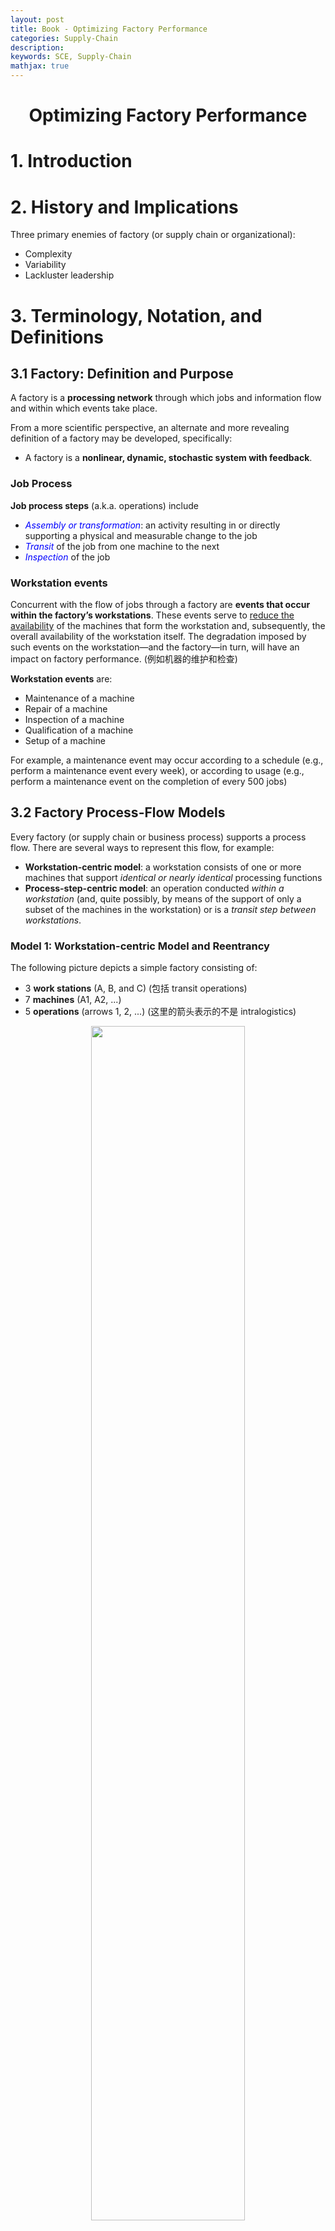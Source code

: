 ```yaml
---
layout: post
title: Book - Optimizing Factory Performance
categories: Supply-Chain
description:
keywords: SCE, Supply-Chain
mathjax: true
---
```


<center>

# Optimizing Factory Performance

</center>

# 1. Introduction

# 2. History and Implications



Three primary enemies of factory (or supply chain or organizational):
- Complexity
- Variability
- Lackluster leadership



# 3. Terminology, Notation, and Definitions
## 3.1 Factory: Definition and Purpose
A factory is a **processing network** through which jobs and information flow and within which events take place.

From a more scientific perspective, an alternate and more revealing definition of a factory may be developed, specifically:
- A factory is a **nonlinear, dynamic, stochastic system with feedback**.

### Job Process
**Job process steps** (a.k.a. operations) include
- *<font color='blue'>Assembly or transformation</font>*: an activity resulting in or directly supporting a physical and measurable change to the job
- *<font color='blue'>Transit</font>* of the job from one machine to the next
- *<font color='blue'>Inspection</font>* of the job

### Workstation events
Concurrent with the flow of jobs through a factory are **events that occur within the factory’s workstations**. These events serve to <u>reduce the availability</u> of the machines that form the workstation and, subsequently, the overall availability of the workstation itself. The degradation imposed by such events on the workstation—and the factory—in turn, will have an impact on factory performance. (例如机器的维护和检查)

**Workstation events** are:
- Maintenance of a machine
- Repair of a machine
- Inspection of a machine
- Qualification of a machine
- Setup of a machine

For example, a maintenance event may occur according to a schedule (e.g., perform a maintenance event every week), or according to usage (e.g., perform a maintenance event on the completion of every 500 jobs)



## 3.2 Factory Process-Flow Models
Every factory (or supply chain or business process) supports a process flow. There are several ways to represent this flow, for example:
- **Workstation-centric model**:
a workstation consists of one or more machines that support *identical or nearly identical* processing functions
- **Process-step-centric model**:
an operation conducted *within a workstation* (and, quite possibly, by means of the support of only a subset of the machines in the workstation) or is a *transit step between workstations*.

### Model 1: Workstation-centric Model and Reentrancy
The following picture depicts a simple factory consisting of:
- 3 **work stations** (A, B, and C) (包括 transit operations)
- 7 **machines** (A1, A2, ...)
- 5 **operations** (arrows 1, 2, ...) (这里的箭头表示的不是 intralogistics)

<center><img src="/images/2023-03/Snipaste_2023-04-04_10-51-58.png"  width="70%"><br>
    <div>Figure 3.1</div></center>

> **Def: Degree of Reentrancy (DoR)**
> $$\text{DoR}=\frac{\text{\# operations}}{\text{\# work stations}}=\frac{5}{3}$$

DoR differs a lot for different types of factory:
- **automobile assembly** lines have little, if any, reentrancy (<u>the ideal assembly line has none</u>)
- **semiconductor wafer** fabrication facilities, or “fabs”, typically have factory DoR values ranging from 3 to 5 or even more—with individual nests that may have DoRs in the double digits.

We next consider two other, more traditional (in that they *do not include reentrancy*) workstation-centric models:

**<font color='blue'>(1) Flowshop factory</font>**

<center><img src="/images/2023-03/Snipaste_2023-04-04_11-14-53.png"  width="80%"><br>
    <div style="color: #808080;">Figure 3.2</div></center>

- Each job follows precisely the same pathway
- Each workstation supports just one process step
- **No passing of jobs**: if two jobs enter the factory in, say, the job sequence J1 and J2 they must enter and leave each workstation in that same sequence

**<font color='blue'>(2) Jobshop factory</font>**

<center><img src="/images/2023-03/Snipaste_2023-04-04_11-18-56.png"  width="80%">
<br>
    <div style="color: #808080;">Figure 3.3</div></center>

- Each job that enters the factory may follow a different process flow path (J1 vs. J2)

### Model 2: Process-step-centric Model
According to *Figure 3.1*, if we know which machines are capable of supporting (e.g., qualified to conduct or be assigned to) each process step, we can convert that workstation-centric model into a process-step-centric model:

<center><img src="/images/2023-03/Snipaste_2023-04-04_11-34-59.png"  width="80%"></center>

Why this model is also important:
- it indicates not only the process step flow but also <u>the precise support responsibilities of each machine</u> in the factory.



## 3.3 Factory Definitions and Terminology
### Factory Types
- **Flowshops** vs. **Jobshops** (as mentioned just above)
- Factories with (i.e., DoR > 1) and without **reentrancy** (i.e., DoR = 1)
- **Synchronous** factories:
  every job flows through the factory at the same constant speed, such as bottles in a beverage bottling plant
- **Asynchronous** factories:
  each job, as in semi-conductor fabrication, may flow through the factory at different speeds and in addition may remain temporarily held in a queue
- **High-mix** factories (e.g., those that process numerous job types)
- **Low-mix** factories (e.g., those that process only a limited number of job types)
- **Low-volume** factories (e.g., those that process only a relatively limited number of jobs per time period, such as aircraft manufacturers or research and development factories that produce only prototypes of a product)
- **High-volume** factories (e.g., those that process a large number of jobs per time period, such as high-volume semiconductor wafer fabrication facilities)
- Combinations: (1) High-mix, low-volume factories (2) High-mix, high-volume factories (3) Low-mix, low-volume factories (4) Low-mix, high-volume factories
- Factories involving various combinations of the preceding features



## 3.4 Jobs and Events
### Job Types
Jobs may require either assembly, transformation, the combination. Furthermore, a job may flow through the factory as a <u>single unit</u> (e.g., as an automobile), as a <u>lot</u> (e.g., as a “container” consisting of a number of silicon wafers), or as a <u>batch</u> (e.g., a group of either individual jobs or lots).

Two primary types of **batches**:
- *parallel batch*: batch 中的 jobs 会被同时处理 (same process time). Batch 的目的在于 reduce setup time (each batch undergoes just one setup in front of the batching machine). 例如, 陶瓷烧制机器允许同时烧制多个陶瓷坯
- *series batching* or *cascading*: batch 中的 jobs 会被顺序处理. 同样能够 reduce setup time because each cascade undergoes just one setup prior to entry into the cascading machine or workstation.

### Job States
**<font color=blue>Value-added processing</font>**:
an actual assembly or transformation operation

**<font color=blue>Non-value-added processing</font>**:
- Rework
- Transit
- Inspection/test
- Waiting, including
    - Waiting as an individual job for processing at a nonbatching/noncascading process step
    - Waiting for a batch (or cascade) to form in front of a batching/cascading process step
    - Waiting in a batch (or cascade) as part of the queue formed in front of a batching/cascading process step
    - Waiting in a “set aside” state (e.g., the job is removed temporarily from the production line)

<center><img src="/images/2023-03/Snipaste_2023-04-17_16-12-09.png"  width="100%"></center>

如图所示, 在很多真实工厂中, non-value-added processing 的时间占了相当大的一部分

### Event Types
Events are activities that are <u>conducted within a workstation rather than on a job</u>

**<font color=blue>Preemptive Events</font>**:
occurs during the processing of a given job (or batch). The processing of the job must stop and cannot proceed until recovery from the preemptive event:
- Unscheduled downs
- Power outages or voltage/current spikes
- Unanticipated supply outages and replenishment

**<font color=blue>Nonpreemptive Events</font>**:
occurs (or can be scheduled to occur) during a period in which the machine is not processing a job:
- Scheduled maintenance
- Unscheduled downs (i.e., those that happen to not occur during processing)
- Inspections and engineering tests
- Qualifications
- Setups
- Scheduled operator breaks (e.g., biobreaks or meetings)



## 3.5 Workstations, Machines, and Process Steps
### Workstations
A given workstation consists of one or more machines, each dedicated to an identical or nearly identical processing function.

### Machine States
- *Processing*: busy in support of job processing (i.e. those involving assembly or transformation, rework, transit, and inspection/test of a job)
- *<span style="background-color: yellow; color: black;">Blocked</span>*: machine is up and running, 但是正在进行一项和  the support of an actual process step 无关的进程, 例如:
  - those involving inspection/ test of the machine
  - those involving qualification
  - those involving setup
  - those on hold waiting for the arrival of priority job
- *Idle*: machine is up, running, and <u>qualified</u> but there are no jobs either in the machine or waiting for the machine
- *Down*: machine is down due to either a sheduled or unscheduled event

### Process Steps
The key attributes of **<font color=blue>capacity</font>** and **<font color=blue>cycle time</font>** are determined by the support provided to each individual process step rather than each functional area. 

$$\text{CT}_f = \sum_{ps=1}^P \text{CT}_{ps}$$

- $\text{CT}_f$: cycle time of the entire factory
- $\text{CT}_{ps}$: cycle time of process step $ps$
- $P$: total number of process steps in the factory

The **<font color=blue>capacity</font>** of a factory is determined by the bottleneck (i.e., constraint or choke point) process step, not necessarily a bottleneck workstation



## 3.6 Performance Measures
### Notation
Define the performance measure for an entity as the following format:

$$\text{Measure}_{\text{entity}}\text{(specific entiry designation)}$$

For example:
- $\text{CT}_{ps}(9)$ cycle time of process step number 9
- $\text{PR}_{m}(B3)$ process rate of machine 3 in workstation B (B3)

**<font color=blue>entity</font>**

$$\begin{aligned}
ps &= \text{process step, where }ps=1,...,P\\
m  &= \text{machines, where }m=1,...,M\\
ws &= \text{workstations, where }ws=1,...,W\\
f  &= \text{factory}
\end{aligned}$$

### Process-Step Performance
- $\text{TH}_{ps}$ (jobs/ time): Process-step <u>average throughput rate</u>
- $\text{EPR}_{ps}$ (jobs/ time): Effective process rate or  <u>maximum theoretical capacity</u>
    the capacity of the machines supporting that step in the *absence of any variability*. (*upper bound* of the process-step capacity)
- $\text{SC}_{ps}$ (jobs/ time): Process-step <u>maximum sustainable (可持续的) capacity</u>
- $\text{CT}_{ps}$: Process-step <u>cycle time</u>
    the elapsed time between the arrival of the job at the queue (if one exists) in front of the process step and its departure on completion of the operation
- $\text{AR}_{ps}$ (jobs/ time): <u>Arrival rate</u> at the process step
- $\text{DR}_{ps}$: <u>Departure rate</u> from the process step


**Figure: $\text{SC}$ (max sustainable capacity) vs. $\text{EPR}$ (max theoretical capacity)** 
<center><img src="/images/2023-03/Snipaste_2023-04-17_21-18-49.png" width="60%"></center>

### Machine Performance
- $\text{TH}_{m}$
- $\text{EPR}_{m}$
- $\text{SC}_{m}$
- $\text{A}_{m}$: Availability
- $\text{PR}_{m}$: Raw process rate
- $\text{B}_{m}$: Busy time rate
- $\text{DT}_{m}$ (time per time): Machine downtime rate
- $\rho_{m}$: Machine occupancy rate (utilization)
- $\text{PCC}_{m}$: Machine production control channel width
- $\text{MTBE}_{m}$: Mean time between machine down events (但这期间 machine 不一定在运行)
- $\text{MTTR}_{m}$: Mean time to recover from machine down events

<span style="background-color: lightgray; color: black;">***Machine Availability***</span>
the <u>percenrage</u> of the time the machine is up, running, and qualified to process jobs. = 可用时间 / (可用时间 + 维修时间), 注意这里的<span style="background-color: yellow; color: black;">可用时间不等于工作时间</span> (busy time)

$$\text{A}_{m} = \frac{\text{MTBE}_{m}}{\text{MTBE}_{m}+\text{MTTR}_{m}}$$

<span style="background-color: lightgray; color: black;">***Machine Raw Process Rate***</span>
理想状态下机器的最大产能 (maximum number of jobs/ time)

Using $\text{PT}_{m}$ to denote a machine's raw process time,

$$\text{PT}_{m} = \frac{1}{\text{PR}_{m}}$$

<span style="background-color: lightgray; color: black;">***Machine Effective Process Rate***</span>:
machine maximum theoretical capacity (不考虑 variability)

$$\text{EPR}_{m} = \text{A}_{m}\times\text{PR}_{m}$$

Using $\text{EPT}_{m}$ to denote a machine's effective process time,

$$\text{EPT}_{m} = \frac{1}{\text{EPR}_{m}}$$

<span style="background-color: lightgray; color: black;">***Machine Busy Rate***</span>:
the percent of time, over a given time period, spent in the busy state

$$\text{B}_{m} = \frac{\text{AR}_{m}}{\text{PR}_{m}}=\text{AR}_{m}\times\text{PT}_{m}$$

- $\text{AR}_{m}=$ Arrival rate at the machine
- $\text{PR}_{m}=$ Raw process rate of the machine
- $\text{PT}_{m}=$ Raw process time of the machine

<span style="background-color: lightgray; color: black;">***Machine Occupancy Rate***</span> (Utilization):
percentage of the available time in the busy state

$$\rho_{m} = \frac{\text{B}_{m}}{\text{A}_{m}}$$

$$\rho_{m} = \frac{\text{AR}_{m}}{\text{EPR}_{m}}$$

<span style="background-color: lightgray; color: black;">***Machine Production Control Channel***</span>

$$\text{PCC}_{m} = \frac{\text{A}_{m}-\text{B}_{m}}{\text{A}_{m}} = 1-\rho_{m}$$

### Workstation Performance
A discussion of the performance measures of a workstation will make sense in general <u>only if the workstation supports a single process step</u> and every machine in the workstation is qualified to support that process step and only that process step. (对于不符合这种假设的其他 workstation, 会在之后的章节讨论到)

$$\begin{aligned}
\text{TH}_{ws} &= \sum_{m=1}^M \text{TH}_{m} & \text{throughput rate}\\
\text{EPR}_{ws} &= \sum_{m=1}^M \text{EPR}_{m} & \text{theoretical capacity}\\
\text{A}_{ws} &= \sum_{m=1}^M \text{A}_{m}/M & \text{availability}\\
\text{B}_{ws} &= \frac{\text{AR}_{ws}}{\text{PR}_{ws}} & \text{busy time rate}\\
\rho_{ws} &= \frac{\text{B}_{ws}}{\text{A}_{ws}} = \frac{\text{AR}_{ws}}{\text{EPR}_{ws}} & \text{occupancy rate}\\
\text{PCC}_{ws} &= 1-\rho_{ws}
\end{aligned}$$

需要注意的是: <span style="background-color: yellow; color: black;">$\text{SC}_{ws}$ sustainable capacity, 和 $\text{SC}_{m}$ 没有求和相等的关系, 而是受到多种其他情况的影响</span>

### Factory Performance
- $\text{CT}_{f}$: Factory cycle time
- $\text{CTE}_{f}$: Factory cycle-time efficiency
- $\text{TH}_{f}$: Factory throughput rate (rate of flow of jobs through the entire factory)
- $\text{SC}_{f}$: Factory maximum sustainable capacity, <u>determined by the maximum factory cycle time that the firm can tolerate</u>
- $\text{EPR}_{f}$: Factory maximum theoretical capacity
- Product lead time
- Factory moves
- $\text{WIP}_{f}$: Factory inventory

<span style="background-color: lightgray; color: black;">***Factory Cycle Time***</span>

$$\text{CT}_{f} = \sum_{ps=1}^P \text{CT}_{ps}$$

<span style="background-color: lightgray; color: black;">***Factory Cycle-Time Efficiency***</span>

$$\text{CTE}_{f} = \frac{\text{Process Time}_f}{\text{CT}_{f}}$$

<span style="background-color: lightgray; color: black;">***Factory Inventory***</span>: Little's Law

$$\text{WIP}_{f} = \text{TH}_{f}\times\text{CT}_{f}$$

## 3.7 Put It All Together
A simple but meaningful example. 这个例子不仅展示了工厂内部各种性能指标的计算和相互关系, 更重要是, **它强调了 降低 dor**

### 3.7.1 Workstation-Centric Model (Initial)

<center><img src="/images/2023-03/Snipaste_2023-04-18_20-14-03.png" width="60%"></center>

Let's consider a factory with:
- arrival rate $\text{AR}_f=1.5$ jobs/ hr
- operates $168$ hrs/ week
- degree of reentrancy $\text{DoR}=2$
- **no variability**

<center><img src="/images/2023-03/Snipaste_2023-04-18_20-24-56.png"  width="80%"> </center>

Using the above data, we may compute the effective process rate $\text{EPR}_m$ of each machine:

$$A_m = \frac{T-(\text{DT}_m + \text{BT}_m)}{T}$$

$$\text{EPR}_m = A_m\times\text{PR}_m$$

For example, for machine $\text{A1}$:

- $A_m(\text{A1}) = (168-16.8)/168 = 0.9$
- $\text{EPR}_m(\text{A1}) = 0.9\times 2 = 1.80$ jobs/ hr

Then after calulating for each machine, we can update the table above as follows:

<center><img src="/images/2023-03/Snipaste_2023-04-18_21-02-47.png" width="80%"></center>

The throughput rate imposed on each workstation is $1.5+1.5=3$ jobs/ hr. And the maximum theoretical of each workstation can be calculated using the table above:
- $\text{EPR}_{ws}(\text{A}) = 2\times 1.8=3.6$ jobs/ hr
- $\text{EPR}_{ws}(\text{B}) = 4\times 0.85=3.4$ jobs/ hr
- $\text{EPR}_{ws}(\text{C}) = 4\times 0.855=3.42$ jobs/ hr

All these $\text{EPR}_{ws}$ is larger than $3$, which seems to show that each workstation is capable of supporting the job flow.

### 3.7.2 Proccess-Step-Centric Model

We have to firstly allocate machines to process steps in each workstation, for example:
- Process step 1 $\to$ machine A1
- Process step 2 $\to$ machines B1 and B2
- Process step 3 $\to$ machines C1 and C2
- Process step 4 $\to$ machine A2
- Process step 5 $\to$ machines B3 and B4
- Process step 6 $\to$ machines C3 and C

<center><img src="/images/2023-03/Snipaste_2023-04-18_21-15-28.png" width="80%"></center>

Using the above allocated process-step-centric model, a new <span style="background-color: yellow; color: black;">fully decoupled workstation-centric model</span> can be constructed.

### 3.7.3 Workstation-Centric Model (Decoupled)

<center><img src="/images/2023-03/Snipaste_2023-04-18_21-21-17.png" width="80%"></center>

小括号里的数据表示新的的 workstation 的 $\text{EPR}_{ws}$ (基于 Section 3.7.1 的第二张 machine 表计算)

Then we can calculate the workstation ***occupancy rate***, and find the ***bottleneck*** is workstation $\text{B}$ and $\text{B}'$, or process steps $2$ and $5$

$$\rho_{ws} = \frac{\text{TH}_{ws}}{\text{EPR}_{ws}}$$

<center><img src="/images/2023-03/Snipaste_2023-04-18_21-25-33.png" width="50%"></center>

Finally, let's determine the **<font color="blue">cycle time</font>** of the factory. Assuming:
- no varaiablity in machines, procee rates, and throughput rates
- the time required to move from one nontransit process step to another is 5 minutes

(以下公式中的 $\text{EPR}_{ps}$ 来自于本 Section (3.7.3) 第一张图中 workstation 下方的小括号)

$$\text{CT}_{f} = 6\times\frac{5}{60}+\sum_{p=1}^{6} \text{CT}_{ps}(p) = 0.5 + \sum_{p=1}^{6}\frac{1}{\text{EPR}_{ps}(p)}=3.5972\text{ hrs}$$

$$\text{WIP}_{f} = \text{TH}_{f}\times\text{CT}_{f} = 1.5\times 3.5972 = 5.9358\text{ jobs}$$



在这个例子中, 我们通过从 initial workstatio-centric model 到 decoupled workstation-centric model 的转变, 把 $\text{DoR}$ 降低到了 $1$。尽管对于绝大多数 real factories, 我们无法实现降低 $\text{DoR}$ 到 $=1$ 这样的转变, 但是我们仍可以通过尽可能的减小 $\text{DoR}$ 来简化问题

同时也要注意, 这里最后的 cycle time 是及其理想的, 因为我们假设一个 product 可以被一个 workstation 中的多台 machines **<font color='blue'>同时处理</font>**, 遑论我们还没有考虑 variablity 的巨大影响

**代码示例: A Simple Cylce Time Simulation** [FabSim_1_3.py](../../_files/Skyworks/Book-Optimizing%20Factory%20Performance/Chapter%203/FabSim_1_3.py)

# 4. Running a Factory: In Two Dimensions






<center><img src="/images/2023-03/.png" width="80%"></center>
<center><img src="/images/2023-03/.png" width="80%"></center>
<center><img src="/images/2023-03/.png" width="80%"></center>
<center><img src="/images/2023-03/.png" width="80%"></center>




# 5. Variability
## 5.1 Measuring Variability

$CoV=\sigma/\mu$: coefficient of variation

$C_{AR}$: cov of ***Arrivals*** (interarrival times)
- In general, $C_{AR}$ of batch arrivals is larger than that of continuous arrivals (因为 batch 内部的 interarrival time = 0, 这会导致 $\mu$ 变得很小, 因此 cov 变得很大)

$C_{PT}$: cov of ***Raw Process Times***
- $C_{PT}(ps)$: ... of a given process step

<center>

#### CoV of Effective Process Times
</center>

For a nonreentrant ($\text{DoR} = 1$) workstation:

$$C^2_{EPT}(ps) = C^2_0 + A(1-A)\frac{MTTR}{PT} + C^2_{DE}A(1-A)\frac{MTTR}{PT}$$

- $C_0$: inherent variability of the process times of the machines
- $C_{DE}$: cov of blocked and down events
- $A$: average availability of the machines
- $MTTR$: mean time to recover from blocked and down events
- $PT$: average raw process time of the machines (理想情况下, 完成一次 process 所需要的时间)

**Example**:
For process step 7, we know
- mean time between down events $MTBE=90$, $MTTR=10$
- $C_0=C_{PT}(7)=0.042$ (approximated), $C_{DE}(7)=1.5$
- $PT(7)=1$ hour

Then $A=90/(90+10)=0.9$, and finally:

$$C^2_{EPT}(7) = 0.042^2 + 0.9(1-0.9)\frac{10}{1} + 1.5^2\times0.9(1-0.9)\frac{10}{1} = 2.93$$

可以看到即使 the inherent variability of the process times of the machines ($C_0$) 很小, 但是由于 blocked and down events 及其 cov 很大 ($MTTR$, $C_{DE}$), 因而使得 effective process times 的 cov 变得很大

不难发现, assume no blocked events, 如果我们能够 divide scheduled down events into more frequent, smaller segments, 那么在不改变 availability ($A$) 的情况下, 就能够通过减小 $MTTR/PT$ 来显著降低 cov of  effective process times

## 5.2 Three Fundamental Equations
### Equation 1: Little's Law

$$\boxed{WIP = CT\times TH}$$

### Equation 2: Pollaczek Khintchine

P-K equation is used to predict the cycle time of a factory, a portion of a factory, or some individual workstation. However, here, we will focus on the cycle time at the process-step level

Factors covered:
- $CT_{ps}$: cycle time of the process step
- $C_{AR}$: cov of arrivals at the process step (time between interarrivals)
- $C_{EPT}$: cov of effective process times of the machines that support the process step
- $EPR_{ps}$: effective process rate (maximum theoretical capacity) of each of the <u>**identical machines**</u> that... (如果 that process-step is supported by a single machine, then $EPR_{ps}=EPR_{m}$)
- $A$: average availability of the machines that...
- $\rho=TH/EPR$: average occupancy (a.k.a. utliization) of the machines that... (要注意辨别这里的 $TH$ 和 $EPR$, 例如对于理想工厂 with no reentrancy, 每个 workstation 串联在一起, 任意 workstation 内的 machines 完全相同且都能独立完成一个 process-step, 那么此时 $\rho=TH_f/EPR_{ws}=TH_f/(m\times EPR_m)$)
- $BS$: batch size of the machines that...
- $AR$: arrival rate of the jobs arriving at the process step
- $m$: number of (identical) machines supporting the process step.

To determine the cycle time of a process step supported by $m$ <u>**nonreentrant and nonbatching**</u> machines.

$$\boxed{CT_{ps} = \underbrace{\bigg(\frac{C^2_{AR}+C^2_{EPT}}{2}\bigg)\bigg[\frac{\rho^{\sqrt{2(m+1)}-1}}{m(1-\rho)}\bigg]\bigg(\frac{1}{EPR_{ps}}\bigg)}_{\text{wait in queue time}} + \underbrace{\frac{1}{EPR_{ps}}}_{\text{effective process time}}}$$

```py
rho = TH_f/EPR_ws

CT_queue = ((cov_AR**2+cov_EPT**2)/2) * (rho**(np.sqrt(2*(m+1))-1) / m / (1-rho)) * (1/EPR_m)
CT_processing = 1/EPR_m
CT_ws = CT_processing + CT_queue
```

so for a single machine ($m=1$):

$$CT_{ps} = \underbrace{\bigg(\frac{C^2_{AR}+C^2_{EPT}}{2}\bigg)\bigg[\frac{\rho}{(1-\rho)}\bigg]\bigg(\frac{1}{EPR_{ps}}\bigg)}_{\text{wait in queue time}} + \underbrace{\frac{1}{EPR_{ps}}}_{\text{effective process time}}$$

For the process step supported by $m$ machines empolying **batching**:

$$CT_{ps} = \underbrace{\frac{BS-1}{2AR}}_{\text{batch forming time}} + \underbrace{\bigg(\frac{C^2_{AR}/BS+C^2_{EPT}}{2}\bigg)\bigg[\frac{\rho^{\sqrt{2(m+1)}-1}}{m(1-\rho)}\bigg]\bigg(\frac{1}{EPR_{ps}}\bigg)}_{\text{wait in queue time}} + \underbrace{\frac{1}{EPR_{ps}}}_{\text{effective process time}}$$


### Equation 3: Linking (Propagation of Variability)
employed to estimate the cov of the jobs departing a given process step.

Given $m$ machines and no reentrancy:

$$\boxed{C^2_{DR} = 1 + (1-\rho^2)(C^2_{AR}-1) + \Big(\frac{\rho^2}{\sqrt m}\Big)(C^2_{EPT}-1)}$$

```py
rho = TH_f / EPR_ws
cov_DR = np.sqrt(1 + (1-rho**2)*(cov_AR**2-1) + (rho**2/np.sqrt(m))*(cov_EPT**2-1))
```

so for a single machine ($m=1$):

$$C^2_{DR} = \rho^2\times C^2_{EPT} + (1-\rho^2)\times C^2_{AR}$$

**Propagation**:

<center><img src="/images/2023-03/Snipaste_2023-05-04_14-57-34.png" width="80%"></center>

如上图, assume all machines in the workstation B support process step 2 and only that process step, 已知 $C_{AR}(2), C_{EPT}(2), \rho_{ws}(B), m$, 即可算出 $C_{DR}(2)$.

进一步的, 如果 the transit step between step 2 and 3 has negligible variability and high capactiy, 那么 $C_{AR}(3) = C_{DR}(2)$, 从而结合 step 3 的数据继续算下去

By means of the three fundamental equations, we may **approximate** the cycle times of each process step, the variability propagated from one process step to another, and the average inventory at each process step.



## 5.3 Capacity and Variabiliy

Increasing the theorectical capacity of a workstation ($EPR$) 可能会导致整个工厂的 cycle time 增加, 尽管这与我们的直觉相违背

例如, 对于前后相连的两个 process step, 3 & 4, where step 3 in workstation C, step 4 in workstation D, 增加 $EPR(C)$ 会导致 utilization ($\rho$) 的下降:

$$\rho(C) = TH(C)/EPR(C)$$

而根据 Equation 3: Linking (Propagation of Variability), $\rho$ 的下降**有可能**会导致 $C_{DR}(3)$ 的增加. 又因为 $C_{AR}(4) = C_{DR}(3)$, 所以 $C_{AR}(5) = C_{DR}(4)$ 也会增加, 从而导致**恶性的连锁反应**

$$C^2_{DR} = 1 + (1-\rho^2)(C^2_{AR}-1) + \Big(\frac{\rho^2}{\sqrt m}\Big)(C^2_{EPT}-1)$$

再根据 Equation 2: Pollaczek Khintchine, 由于 process-step 3 之后所有的 $C_{AR}$ 都会增加, 所以它们的 cycle time 也**可能**会增加, 最终导致整个工厂的 cycle time 大幅增加 

$$CT_{ps} = \underbrace{\bigg(\frac{C^2_{AR}+C^2_{EPT}}{2}\bigg)\bigg[\frac{\rho^{\sqrt{2(m+1)}-1}}{m(1-\rho)}\bigg]\bigg(\frac{1}{EPR_{ps}}\bigg)}_{\text{wait in queue time}} + \underbrace{\frac{1}{EPR_{ps}}}_{\text{effective process time}}$$

<span style="background-color: yellow; color: black;">需要注意的是, 以上示例仅揭示了一种可能性</span> (实际上增加 $EPR(C)$ 当然也可能会导致 overall cycle time 的下降) <span style="background-color: yellow; color: black;">我们更需要明白的是不能通过直觉来判断一项改变的好坏, 而是要 must have the data required to determine the coefficient of variability of both arrivals and departures</span>


# 6. Running a Factory: In Three Dimensions

<center><img src="/images/2023-03/.png" width="80%"></center>
<center><img src="/images/2023-03/.png" width="80%"></center>
<center><img src="/images/2023-03/.png" width="80%"></center>
<center><img src="/images/2023-03/.png" width="80%"></center>


# 7. Three Holistic Performance Curves

In Chapters 4 and 6 we explored the 12-workstation factory. In this chapter we use that same model to **illustrate three factory performance curves** by means of which we may fairly and objectively evaluate and compare factory performance (**目的是为了比较不同的工厂**)

- Operating curve (OC).
- Factory load-adjusted cycle-time efficiency (LACTE) plot.
- Profit curve (PC).

## 7.1 Factory Operating Curve
A plot of factory cycle time versus factory loading, where the loading could be
1. the factory throughput rate (flow rate of jobs introduced)
2. the ratio of factory throughput rate to the upper bound of factory capacity

例如对于一个 nonreentrant 5-workstation factory, 已知以下参数, 我们可以使用 Chapter 5.2 中的公式计算出整个 factory 的 cycle time:
- **为什么 WS_B 的 cov_AR 是横杠?**
  因为只的 cov_AR(A) 是已知的, 而后面的 cov_AR(B) = cov_DA(A), 以此类推, 而这些都是需要计算的

| Workstation         | WS_A | WS_B | WS_C | WS_D | WS_E |
|---------------------|------|------|------|------|------|
| $EPR_m$             | 4    | 10   | 8    | 4.1  | 9.5  | 
| Machine Count ($m$) | 6    | 3    | 4    | 5    | 3    |
| Cov of interarrival times ($C_{AR}$) | 3 | -| -|-|-|
| Cov of process times ($EPT_m$) | 8 | 2 | 3 | 3 | 2|


**代码实现**: [FabSim_1_7.py](./../../_files/Skyworks/Book-Optimizing%20Factory%20Performance/Chapter%207/FabSim_1_7.py)

```py
import matplotlib.pyplot as plt
import numpy as np
import sys
sys.path.append(r"/Users/lizhekai/Desktop/git/ZhekaiLi.github.io/_files/Skyworks/Book-Optimizing Factory Performance/Chapter 7")
from FabSim_1_7 import Factory, WorkStation

CTs = []
for TH_f in np.linspace(0.5, 20, 50):
    ws_A = WorkStation(TH_f=TH_f, cov_AR=8, cov_EPT=8, m=6, EPR_m=4)
    ws_B = WorkStation(TH_f=TH_f, cov_AR=ws_A.cov_DR, cov_EPT=2, m=3, EPR_m=10)
    ws_C = WorkStation(TH_f=TH_f, cov_AR=ws_B.cov_DR, cov_EPT=3, m=4, EPR_m=8)
    ws_D = WorkStation(TH_f=TH_f, cov_AR=ws_C.cov_DR, cov_EPT=3, m=5, EPR_m=4.1)
    ws_E = WorkStation(TH_f=TH_f, cov_AR=ws_D.cov_DR, cov_EPT=2, m=3, EPR_m=9.5)

    f = Factory(TH_f=TH_f)
    f.add_workstations([ws_A, ws_B, ws_C, ws_D, ws_E])
    CTs.append(f.CT_f)

plt.xlabel("Factory Load (TH_f, jobs/day)")
plt.ylabel("Cycle Time (days)")
plt.plot(np.linspace(0.5, 20, 50), CTs)
```





<img src="/images/2023-03/Snipaste_2023-05-07_12-28-51.png" width="60%">

显然, 随着 factory load 的上升, cycle time 呈现指数级的增长. 那么有什么办法可以缓解这种爆炸增长呢?
1. 减少 variability
2. 增加瓶颈 workstation 的 EPR_ws (capacity)

例如, <u>(1) 在把 ws_A 的 cov_EPT 从 8 降低至 1 后:

<img src="/images/2023-03/Snipaste_2023-05-07_12-33-51.png"  width="60%">

(2) Based on (1) 在进一步把 ws_D 的 EPR_m 从 4.1 增加至 5 后:</u>

<img src="/images/2023-03/Snipaste_2023-05-07_12-39-51.png"  width="60%">

## 7.2 Load-Adjusted Cycle-Time Efficiency

Define Cycle-Time Efficiency (CTE) as the ratio of the process time to the cycle time:

$$CTE_f = \frac{\text{Process Time}_f}{CT_f}$$

We define a factory’s *process time* as that which includes the time devoted to all value-added as well as non-value-added process steps. Alternative representations of factory cycle-time efficiency omit any non-value-added process step time (e.g., time consumed by transit, inspection, or test).

但是, <span style="background-color: yellow; color: black;">我们无法将现在的 $CTE$ 作为一个工厂的评价标准</span>: 如下表, 不难发现 Loading 越低 CTE 就越大, 这是毫无意义的

<center><img src="/images/2023-03/Snipaste_2023-05-07_16-38-19.png" width="80%"></center>

因此为了使 $CTE-$metric 有意义, we have to make it adjustable to factory loading. 因此定义 load-adjusted cycle-time efficiency (LACTE) 为:

$$\boxed{LACTE_{\text{loading}} = \frac{\text{Process Time}_f}{CT_f} \times \frac{TH_f}{TH_f^*}}$$

- $TH_f^*$: maximum theoretical factory capacity
- $TH_f$: actual factory throughput


例如, 还是对于 Section 7.1 中的 nonreentrant 5-workstations factory, 我们可以画出 plot of LACTE vs. factory load:

**代码实现**: [FabSim_1_7.py](./../../_files/Skyworks/Book-Optimizing%20Factory%20Performance/Chapter%207/FabSim_1_7.py)


```py
LACTEs = []
TH_f_max = 0
for TH_f in np.linspace(0.5, 20, 50):
    ws_A = WorkStation(TH_f=TH_f, cov_AR=8, cov_EPT=8, m=6, EPR_m=4)
    ws_B = WorkStation(TH_f=TH_f, cov_AR=ws_A.cov_DR, cov_EPT=2, m=3, EPR_m=10)
    ws_C = WorkStation(TH_f=TH_f, cov_AR=ws_B.cov_DR, cov_EPT=3, m=4, EPR_m=8)
    ws_D = WorkStation(TH_f=TH_f, cov_AR=ws_C.cov_DR, cov_EPT=3, m=5, EPR_m=4.1)
    ws_E = WorkStation(TH_f=TH_f, cov_AR=ws_D.cov_DR, cov_EPT=2, m=3, EPR_m=9.5)

    f = Factory(TH_f=TH_f)
    f.add_workstations([ws_A, ws_B, ws_C, ws_D, ws_E])
    LACTEs.append(f.calLACET())
    TH_f_max = f.TH_f_max

plt.xlabel("Factory Load (percentage of the capacity)")
plt.ylabel("LACTE")
plt.plot(np.linspace(0.5, 20, 50)/TH_f_max, LACTEs)
```

<img src="/images/2023-03/Snipaste_2023-05-07_18-57-44.png"  width="60%">

类似 Section 7.1, 降低 variability 后的工厂有更好的表现

<img src="/images/2023-03/Snipaste_2023-05-07_20-02-57.png"  width="60%">



### LACTE Evnvelope

如下图黑线, 这里的 envelope 可以理解为 factory performace 的上界, 即一种 utopian (乌托邦式的) 理想状态: 该状态下 **variability = 0**

<center><img src="/images/2023-03/Snipaste_2023-05-07_20-06-39.png" width="65%"></center>


## 7.3 Profit Curve

The factory profit curve serves to estimate that optimal level of loading. Derivation of the profit curve requires, as a first step, the development of estimates of profit over a given planning horizon

例如现有以下两种产品 Product A, Product B, 分别由 Factory A, Factory B 生产 (这两个工厂除了生产不同的产品外, 其他参数都一样)

<center><img src="/images/2023-03/Snipaste_2023-05-08_10-52-08.png" width="70%"><br>
    <div style="color: #808080;">Figure: Profit versus time plots, products A and B</div></center>

由于两个产品不同的 profit vs. time plot, 两个工厂的 profit curve 也不同:

<center><img src="/images/2023-03/Snipaste_2023-05-08_10-52-28.png" width="80%"><br>
    <div style="color: #808080;">Figure: Factory profit curves for factories A and B</div></center>


<center><img src="/images/2023-03/.png" width="80%"></center>
<center><img src="/images/2023-03/.png" width="80%"></center>
<center><img src="/images/2023-03/.png" width="80%"></center>
<center><img src="/images/2023-03/.png" width="80%"></center>


# 8. Factory Performance Metrics: The Good, the Bad, and the Ugly

Good Metrics:
- Waddington effect plot
- M-ra


<img src="/images/2023-03/.png"  width="80%">
<img src="/images/2023-03/.png"  width="80%">
<img src="/images/2023-03/.png"  width="80%">
<img src="/images/2023-03/.png"  width="80%">
<img src="/images/2023-03/.png"  width="80%">
<img src="/images/2023-03/.png"  width="80%">
<img src="/images/2023-03/.png"  width="80%">
<img src="/images/2023-03/.png"  width="80%">
<img src="/images/2023-03/.png"  width="80%">
<img src="/images/2023-03/.png"  width="80%">
<img src="/images/2023-03/.png"  width="80%">